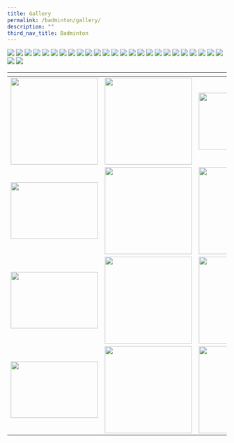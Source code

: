 ```yaml
---
title: Gallery
permalink: /badminton/gallery/
description: ""
third_nav_title: Badminton
---
```

![](/images/badminton%205.jpeg)
![](/images/badminton%206.jpeg)
![](/images/badminton%207.jpeg)
![](/images/badminton%208.jpeg)
![](/images/badminton%209.jpeg)
![](/images/badminton%2010.jpeg)
![](/images/badminton%2011.jpeg)
![](/images/badminton%2012.jpeg)
![](/images/badminton%2013.jpeg)
![](/images/badminton%2014.jpeg)
![](/images/badminton%2015.jpeg)
![](/images/badminton%2016.jpeg)
![](/images/badminton%2017.jpeg)
![](/images/badminton%2018.jpeg)
![](/images/badminton%2019.jpeg)
![](/images/badminton%2020.jpeg)
![](/images/badminton%2021.jpeg)
![](/images/badminton%2022.jpeg)
![](/images/badminton%2023.jpeg)
![](/images/badminton%2024.jpeg)
![](/images/badminton%2025.jpeg)
![](/images/badminton%2026.jpeg)
![](/images/badminton%2027.jpeg)
![](/images/badminton%2028.jpeg)
![](/images/badminton%2029.jpeg)
![](/images/badminton%2030.jpeg)
![](/images/badminton%2031.jpeg)


<table>
<thead>
  <tr>
    <th style="width:200px"></th>
    <th style="width:200px"></th>
    <th style="width:200px"></th>
		<th style="width:200px"></th>
  </tr>
</thead>
<tbody>
  <tr>
    <td style ="text-align:center"><a href="/images/badminton%201.jpeg"> <img src="/images/badminton%201.jpeg" style="width:200px"></a></td>
    <td style ="text-align:center"><a href="/images/badminton%202.jpeg"> <img src="/images/badminton%202.jpeg" style="width:200px"></a></td>
    <td style ="text-align:center"><a href="/images/badminton%203.jpeg"> <img src="/images/badminton%203.jpeg" style="width:200px; height: 130px"></a></td>
    <td style ="text-align:center"><a href="/images/badminton%204.jpeg"> <img src="/images/badminton%204.jpeg" style="width:200px"></a></td>
  </tr>
   <tr>
    <td style ="text-align:center"><a href="/images/2014-Taiwan%205.jpeg"> <img src="/images/2014-Taiwan%205.jpeg" style="width:200px; height: 130px"></a></td>
    <td style ="text-align:center"><a href="/images/2014-Taiwan%206.jpeg"> <img src="/images/2014-Taiwan%206.jpeg" style="width:200px"></a></td>
    <td style ="text-align:center"><a href="/images/2014-Taiwan%207.jpeg"> <img src="/images/2014-Taiwan%207.jpeg" style="width:200px"></a></td>
    <td style ="text-align:center"><a href="/images/2014-Taiwan%208.jpeg"> <img src="/images/2014-Taiwan%208.jpeg" style="width:200px"></a></td>
  </tr>
	<tr>
    <td style ="text-align:center"><a href="/images/2014-Taiwan%209.jpeg"> <img src="/images/2014-Taiwan%209.jpeg" style="width:200px; height: 130px"></a></td>
    <td style ="text-align:center"><a href="/images/2014-Taiwan%2010.jpeg"> <img src="/images/2014-Taiwan%2010.jpeg" style="width:200px"></a></td>
		<td style ="text-align:center"><a href="/images/2014-Taiwan%2011.jpeg"> <img src="/images/2014-Taiwan%2011.jpeg" style="width:200px"></a></td>
		<td style ="text-align:center"><a href="/images/2014-Taiwan%2012.jpeg"> <img src="/images/2014-Taiwan%2012.jpeg" style="width:200px"></a></td>
	</tr>
	<tr>
    <td style ="text-align:center"><a href="/images/2014-Taiwan%2013.jpeg"> <img src="/images/2014-Taiwan%2013.jpeg" style="width:200px; height: 130px"></a></td>
    <td style ="text-align:center"><a href="/images/2014-Taiwan%2014.jpeg"> <img src="/images/2014-Taiwan%2014.jpeg" style="width:200px"></a></td>
		<td style ="text-align:center"><a href="/images/2014-Taiwan%2015.jpeg"> <img src="/images/2014-Taiwan%2015.jpeg" style="width:200px"></a></td>
	</tr>
</tbody>
</table>


